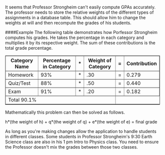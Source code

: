 <!--djw:done-->
It seems that Professor Strongheim can't easily compute GPAs accurately. The professor needs to store the relative weights of the different types of assignments in a database table. This should allow him to change the weights at will and then recompute the grades of his students.

####Example
The following table demonstrates how Porfessor Strongheim computes his grades. He takes the  percentage in each category and multiplies it by its respective weight. The sum of these contributions is the total grade percentage.

<table border='1'>
<tr><th>Category Name</th><th>Percentage in Category</th><th>*</th><th>Weight of Category</th><th>=</th><th>Contribution</th></tr>
<tr><td>Homework</td><td>93%</td><td>*</td><td>.30</td><td>=</td><td>0.279</td></tr>
<tr><td>Quiz/Test</td><td>88%</td><td>*</td><td>.50</td><td>=</td><td>0.440</td></tr>
<tr><td>Exam</td><td>91%</td><td>*</td><td>.20</td><td>=</td><td>0.182</td></tr>
<tr><td colspan="4">Total 90.1%</td></tr>
</table>

 Mathematically this problem can then be solved as follows.

h*(the weight of h) + q*(the weight of q) + e*(the weight of e) = final grade

As long as you're making changes allow the application to handle students in different classes. Some students in Professor Strongheim's 9:30 Earth Science class are also in his 1 pm Intro to Physics class. You need to ensure the Professor doesn't  mix the grades between those two classes.